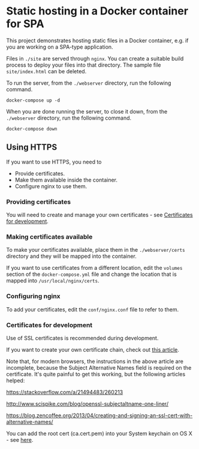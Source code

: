 # Static hosting in a Docker container for SPA

This project demonstrates hosting static files in a Docker container, e.g. if you are working on a SPA-type application.

Files in `./site` are served through `nginx`. You can create a suitable build process to deploy your files into that directory. The sample file `site/index.html` can be deleted.

To run the server, from the `./webserver` directory, run the following command.

```shell
docker-compose up -d
```

When you are done running the server, to close it down, from the `./webserver` directory, run the following command.

```shell
docker-compose down
```

## Using HTTPS

If you want to use HTTPS, you need to

* Provide certificates.
* Make them available inside the container.
* Configure nginx to use them.

### Providing certificates

You will need to create and manage your own certificates - see [Certificates for development](#certs).

### Making certificates available

To make your certificates available, place them in the `./webserver/certs` directory and they will be mapped
into the container.

If you want to use certificates from a different location, edit the `volumes` section of the
`docker-compose.yml` file and change the location that is mapped into `/usr/local/nginx/certs`.

### Configuring nginx

To add your certificates, edit the `conf/nginx.conf` file to refer to them. 

### <a name="certs"></a>Certificates for development

Use of SSL certificates is recommended during development.

If you want to create your own certificate chain, check out
[this article](https://jamielinux.com/docs/openssl-certificate-authority/index.html).

Note that, for modern browsers, the instructions in the above article are incomplete, because
the Subject Alternative Names field is required on the certificate. It's quite painful to get
this working, but the following articles helped:

https://stackoverflow.com/a/21494483/260213

http://www.scispike.com/blog/openssl-subjectaltname-one-liner/

https://blog.zencoffee.org/2013/04/creating-and-signing-an-ssl-cert-with-alternative-names/


You can add the root cert (ca.cert.pem) into your System keychain on OS X -
see [here](https://derflounder.wordpress.com/2011/03/13/adding-new-trusted-root-certificates-to-system-keychain/).
